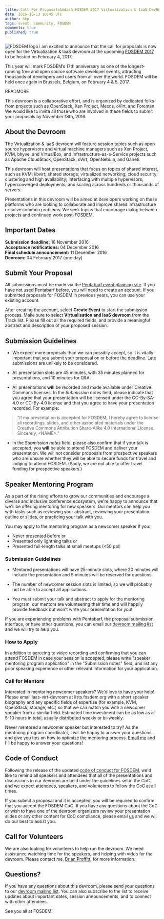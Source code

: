 ```yaml
---
title: Call For Proposals&mdash;FOSDEM 2017 Virtualization & IaaS DevRoom
date: 2016-10-13 10:45 UTC
author: bkp
tags: event, community, FOSDEM
comments: true
published: true
---
```

![FOSDEM logo](fosdem.png) I am excited to announce that the call for proposals is now open for the Virtualization & IaaS devroom at the upcoming [FOSDEM 2017](https://fosdem.org/2017/), to be hosted on February 4, 2017.

This year will mark FOSDEM’s 17th anniversary as one of the longest-running free and open source software developer events, attracting thousands of developers and users from all over the world. FOSDEM will be held once again in Brussels, Belgium, on February 4 & 5, 2017.

READMORE

This devroom is a collaborative effort, and is organized by dedicated folks from projects such as OpenStack, Xen Project, Mesos, oVirt, and Foreman. We would like to invite all those who are involved in these fields to submit your proposals by November 18th, 2016.

## About the Devroom

The Virtualization & IaaS devroom will feature session topics such as open source hypervisors and virtual machine managers such as Xen Project, KVM, bhyve, and VirtualBox, and Infrastructure-as-a-Service projects such as Apache CloudStack, OpenStack, oVirt, OpenNebula, and Ganeti.

This devroom will host presentations that focus on topics of shared interest, such as KVM; libvirt; shared storage; virtualized networking; cloud security; clustering and high availability; interfacing with multiple hypervisors; hyperconverged deployments; and scaling across hundreds or thousands of servers.

Presentations in this devroom will be aimed at developers working on these platforms who are looking to collaborate and improve shared infrastructure or solve common problems. We seek topics that encourage dialog between projects and continued work post-FOSDEM.

## Important Dates

**Submission deadline:** 18 November 2016<br>
**Acceptance notifications:** 04 December 2016<br>
**Final schedule announcement:** 11 December 2016<br>
**Devroom:** 04 February 2017 (one day)


## Submit Your Proposal

All submissions must be made via the [Pentabarf event planning site](https://penta.fosdem.org/submission/FOSDEM17). If you have not used Pentabarf before, you will need to create an account. If you submitted proposals for FOSDEM in previous years, you can use your existing account.

After creating the account, select **Create Event** to start the submission process. Make sure to select **Virtualisation and IaaS devroom** from the Track list. Please fill out all the required fields, and provide a meaningful abstract and description of your proposed session.

## Submission Guidelines

* We expect more proposals than we can possibly accept, so it is vitally important that you submit your proposal on or before the deadline. Late submissions are unlikely to be considered.

* All presentation slots are 45 minutes, with 35 minutes planned for presentations, and 10 minutes for Q&A.

* All presentations **will** be recorded and made available under Creative Commons licenses. In the *Submission notes* field, please indicate that you agree that your presentation will be licensed under the CC-By-SA-4.0 or CC-By-4.0 license and that you agree to have your presentation recorded. For example:

> "If my presentation is accepted for FOSDEM, I hereby agree to license all recordings, slides, and other associated materials under the Creative Commons Attribution Share-Alike 4.0 International License. Sincerely, \<NAME\>."

* In the *Submission notes* field, please also confirm that if your talk is accepted, you **will** be able to attend FOSDEM and deliver your presentation. We will not consider proposals from prospective speakers who are unsure whether they will be able to secure funds for travel and lodging to attend FOSDEM. (Sadly, we are not able to offer travel funding for prospective speakers.)

## Speaker Mentoring Program

As a part of the rising efforts to grow our communities and encourage a diverse and inclusive conference ecosystem, we're happy to announce that we'll be offering mentoring for new speakers. Our mentors can help you with tasks such as reviewing your abstract, reviewing your presentation outline or slides, or practicing your talk with you.

You may apply to the mentoring program as a newcomer speaker if you:

* Never presented before or
* Presented only lightning talks or
* Presented full-length talks at small meetups (<50 ppl)

### Submission Guidelines

* Mentored presentations will have 25-minute slots, where 20 minutes will include the presentation and 5 minutes will be reserved for questions.

* The number of newcomer session slots is limited, so we will probably not be able to accept all applications.

* You must submit your talk and abstract to apply for the mentoring program, our mentors are volunteering their time and will happily provide feedback but won't write your presentation for you!

If you are experiencing problems with Pentabarf, the proposal submission interface, or have other questions, you can email our [devroom mailing list](mailto:iaas-virt-devroom@lists.fosdem.org) and we will try to help you.

### How to Apply

In addition to agreeing to video recording and confirming that you can attend FOSDEM in case your session is accepted, please write "speaker mentoring program application" in the "Submission notes" field, and list any prior speaking experience or other relevant information for your application.

### Call for Mentors

Interested in mentoring newcomer speakers? We'd love to have your help! Please email iaas-virt-devroom at lists.fosdem.org with a short speaker biography and any specific fields of expertise (for example, KVM, OpenStack, storage, etc.) so that we can match you with a newcomer speaker from a similar field. Estimated time investment can be as low as a 5-10 hours in total, usually distributed weekly or bi-weekly.

Never mentored a newcomer speaker but interested to try? As the mentoring program coordinator, I will be happy to answer your questions and give you tips on how to optimize the mentoring process. [Email me](mailto:bkp@redhat.com) and I'll be happy to answer your questions!

## Code of Conduct

Following the release of the updated [code of conduct for FOSDEM](https://www.fosdem.org/2017/practical/conduct/), we'd like to remind all speakers and attendees that all of the presentations and discussions in our devroom are held under the guidelines set in the CoC and we expect attendees, speakers, and volunteers to follow the CoC at all times.

If you submit a proposal and it is accepted, you will be required to confirm that you accept the FOSDEM CoC. If you have any questions about the CoC or wish to have one of the devroom organizers review your presentation slides or any other content for CoC compliance, please email [us](mailto:iaas-virt-devroom@lists.fosdem.org) and we will do our best to assist you.

## Call for Volunteers

We are also looking for volunteers to help run the devroom. We need assistance watching time for the speakers, and helping with video for the devroom. Please contact me, [Brian Proffitt](mailto:bkp@redhat.com), for more information.

## Questions?

If you have any questions about this devroom, please send your questions to our [devroom mailing list](mailto:iaas-virt-devroom@lists.fosdem.org). You can also subscribe to the list to receive updates about important dates, session announcements, and to connect with other attendees.

See you all at FOSDEM!
